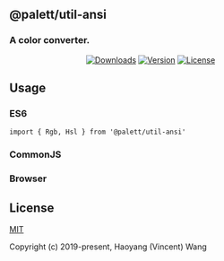 ## @palett/util-ansi

### A color converter.

<p align="center">
  <a href="https://npmcharts.com/compare/@palett/util-ansi?minimal=true"><img src="https://img.shields.io/npm/dm/@palett/util-ansi.svg" alt="Downloads"></a>
  <a href="https://www.npmjs.com/package/@palett/util-ansi"><img src="https://img.shields.io/npm/v/@palett/util-ansi.svg" alt="Version"></a>
  <a href="https://www.npmjs.com/package/@palett/util-ansi"><img src="https://img.shields.io/npm/l/@palett/util-ansi.svg" alt="License"></a>
</p>

## Usage

### ES6

    import { Rgb, Hsl } from '@palett/util-ansi'

### CommonJS

### Browser

## License

[MIT](http://opensource.org/licenses/MIT)

Copyright (c) 2019-present, Haoyang (Vincent) Wang
